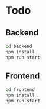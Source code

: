 # Todo

## Backend

```sh
cd backend
npm install
npm run start
```

## Frontend

```sh
cd frontend
npm install
npm run start
```
